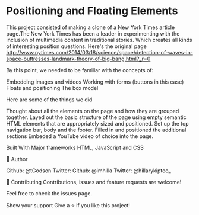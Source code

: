 # Positioning and Floating Elements
This project consisted of making a clone of a New York Times article page.The New York Times has been a leader in experimenting with the inclusion of multimedia content in traditional stories. Which creates all kinds of interesting position questions.
Here's the original page http://www.nytimes.com/2014/03/18/science/space/detection-of-waves-in-space-buttresses-landmark-theory-of-big-bang.html?_r=0

By this point, we needed to be familiar with the concepts of:

Embedding images and videos
Working with forms (buttons in this case)
Floats and positioning
The box model

Here are some of the things we did

Thought about all the elements on the page and how they are grouped together.
Layed out the basic structure of the page using empty semantic HTML elements that are appropriately sized and positioned.
Set up the top navigation bar, body and the footer.
Filled in and positioned the additional sections
Embeded a YouTube video of choice into the page.


Built With
Major frameworks
HTML, JavaScript and CSS

👤 Author


Github: @tGodson
Twitter:
Github: @imhilla
Twitter: @hillarykiptoo_

🤝 Contributing
Contributions, issues and feature requests are welcome!

Feel free to check the issues page.

Show your support
Give a ⭐️ if you like this project!

 
